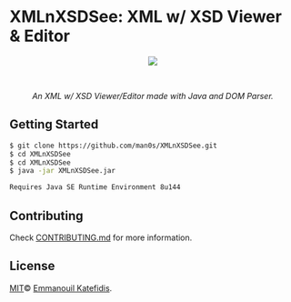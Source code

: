 # XMLnXSDSee: XML w/ XSD Viewer & Editor
<p align="center">
   <img src="https://i.imgur.com/CksmU0g.png">
</p>
<br>
<i>
<p align="center">
  An XML w/ XSD Viewer/Editor made with Java and DOM Parser.
</p>
</i>

## Getting Started

```bash
$ git clone https://github.com/man0s/XMLnXSDSee.git
$ cd XMLnXSDSee
$ cd XMLnXSDSee
$ java -jar XMLnXSDSee.jar

Requires Java SE Runtime Environment 8u144
```

## Contributing

Check [CONTRIBUTING.md](CONTRIBUTING.md) for more information.

## License

[MIT](LICENSE)© <a href="https://github.com/man0s">Emmanouil Katefidis</a>.
